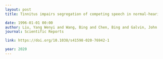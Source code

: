 ```yaml
---
layout: post
title: Tinnitus impairs segregation of competing speech in normal-hearing listeners

date: 1996-01-01 00:00
author: Liu, Yang Wenyi and Wang, Bing and Chen, Bing and Galvin, John J and Fu, Qian Jie
journal: Scientific Reports

link: https://doi.org/10.1038/s41598-020-76942-1

year: 2020
---
```



